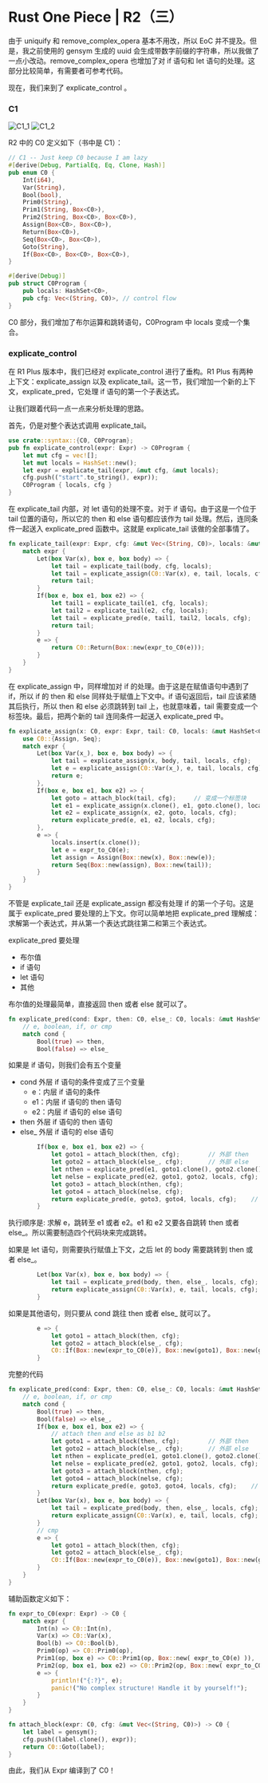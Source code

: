 # Rust One Piece | R2（三）

由于 uniquify 和 remove_complex_opera 基本不用改，所以 EoC 并不提及。但是，我之前使用的 gensym 生成的 uuid 会生成带数字前缀的字符串，所以我做了一点小改动。remove_complex_opera 也增加了对 if 语句和 let 语句的处理。这部分比较简单，有需要者可参考代码。

现在，我们来到了 explicate_control 。

### C1 

![C1_1](graphs/C1_1.png)
![C1_2](graphs/C1_2.png)

R2 中的 C0 定义如下（书中是 C1）：

```rs
// C1 -- Just keep C0 because I am lazy
#[derive(Debug, PartialEq, Eq, Clone, Hash)]
pub enum C0 {
    Int(i64),
    Var(String),
    Bool(bool),
    Prim0(String),
    Prim1(String, Box<C0>),
    Prim2(String, Box<C0>, Box<C0>),
    Assign(Box<C0>, Box<C0>),
    Return(Box<C0>),
    Seq(Box<C0>, Box<C0>),
    Goto(String),
    If(Box<C0>, Box<C0>, Box<C0>),
}

#[derive(Debug)]
pub struct C0Program {
    pub locals: HashSet<C0>,
    pub cfg: Vec<(String, C0)>, // control flow 
}
```

C0 部分，我们增加了布尔运算和跳转语句，C0Program 中 locals 变成一个集合。

### explicate_control

在 R1 Plus 版本中，我们已经对 explicate_control 进行了垂构。R1 Plus 有两种上下文：explicate_assign 以及 explicate_tail。这一节，我们增加一个新的上下文，explicate_pred，它处理 if 语句的第一个子表达式。

让我们跟着代码一点一点来分析处理的思路。

首先，仍是对整个表达式调用 explicate_tail。

```rs
use crate::syntax::{C0, C0Program};
pub fn explicate_control(expr: Expr) -> C0Program {
    let mut cfg = vec![];
    let mut locals = HashSet::new();
    let expr = explicate_tail(expr, &mut cfg, &mut locals);
    cfg.push(("start".to_string(), expr));
    C0Program { locals, cfg }
}
```

在 explicate_tail 内部，对 let 语句的处理不变。对于 if 语句。由于这是一个位于 tail 位置的语句，所以它的 then 和 else 语句都应该作为 tail 处理。然后，连同条件一起送入 explicate_pred 函数中。这就是 explicate_tail 该做的全部事情了。

```rs
fn explicate_tail(expr: Expr, cfg: &mut Vec<(String, C0)>, locals: &mut HashSet<C0>) -> C0 {
    match expr {
        Let(box Var(x), box e, box body) => {
            let tail = explicate_tail(body, cfg, locals);
            let tail = explicate_assign(C0::Var(x), e, tail, locals, cfg);
            return tail;
        }
        If(box e, box e1, box e2) => {
            let tail1 = explicate_tail(e1, cfg, locals);
            let tail2 = explicate_tail(e2, cfg, locals);
            let tail = explicate_pred(e, tail1, tail2, locals, cfg);
            return tail;
        }
        e => {
            return C0::Return(Box::new(expr_to_C0(e)));
        }
    }
}
```

在 explicate_assign 中，同样增加对 if 的处理。由于这是在赋值语句中遇到了 if，所以 if 的 then 和 else 同样处于赋值上下文中。if 语句返回后，tail 应该紧随其后执行，所以 then 和 else 必须跳转到 tail 上，也就意味着，tail 需要变成一个标签块。最后，把两个新的 tail 连同条件一起送入 explicate_pred 中。

```rs
fn explicate_assign(x: C0, expr: Expr, tail: C0, locals: &mut HashSet<C0>, cfg: &mut Vec<(String, C0)>) -> C0 {
    use C0::{Assign, Seq};
    match expr {
        Let(box Var(x_), box e, box body) => {
            let tail = explicate_assign(x, body, tail, locals, cfg);
            let e = explicate_assign(C0::Var(x_), e, tail, locals, cfg);
            return e;
        },
        If(box e, box e1, box e2) => {
            let goto = attach_block(tail, cfg);     // 变成一个标签块
            let e1 = explicate_assign(x.clone(), e1, goto.clone(), locals, cfg);       // 从 then 跳到 tail
            let e2 = explicate_assign(x, e2, goto, locals, cfg);                       // 从 else 跳到 tail
            return explicate_pred(e, e1, e2, locals, cfg);
        },
        e => {
            locals.insert(x.clone());
            let e = expr_to_C0(e);
            let assign = Assign(Box::new(x), Box::new(e));
            return Seq(Box::new(assign), Box::new(tail));
        }
    }
}
```

不管是 explicate_tail 还是 explicate_assign 都没有处理 if 的第一个子句。这是属于 explicate_pred 要处理的上下文。你可以简单地把 explicate_pred 理解成：求解第一个表达式，并从第一个表达式跳往第二和第三个表达式。

explicate_pred 要处理

+ 布尔值
+ if 语句
+ let 语句
+ 其他

布尔值的处理最简单，直接返回 then 或者 else 就可以了。

```rs
fn explicate_pred(cond: Expr, then: C0, else_: C0, locals: &mut HashSet<C0>, cfg: &mut Vec<(String, C0)>) -> C0 {
    // e, boolean, if, or cmp
    match cond {
        Bool(true) => then,
        Bool(false) => else_
```

如果是 if 语句，则我们会有五个变量
+ cond 外层 if 语句的条件变成了三个变量
  + e：内层 if 语句的条件
  + e1：内层 if 语句的 then 语句
  + e2：内层 if 语句的 else 语句
+ then 外层 if 语句的 then 语句
+ else_ 外层 if 语句的 else 语句

```rs
        If(box e, box e1, box e2) => {
            let goto1 = attach_block(then, cfg);        // 外部 then
            let goto2 = attach_block(else_, cfg);       // 外部 else
            let nthen = explicate_pred(e1, goto1.clone(), goto2.clone(), locals, cfg);  // e1 跳往 then 和 else
            let nelse = explicate_pred(e2, goto1, goto2, locals, cfg);                  // e2 跳往 then 和 else
            let goto3 = attach_block(nthen, cfg);
            let goto4 = attach_block(nelse, cfg);
            return explicate_pred(e, goto3, goto4, locals, cfg);    // e 跳往 e1 或者 e2 
        }
```

执行顺序是: 求解 e，跳转至 e1 或者 e2。e1 和 e2 又要各自跳转 then 或者 else_。所以需要制造四个代码块来完成跳转。

如果是 let 语句，则需要执行赋值上下文，之后 let 的 body 需要跳转到 then 或者 else_。

```rs
        Let(box Var(x), box e, box body) => {
            let tail = explicate_pred(body, then, else_, locals, cfg);  // body 跳往 then 或者 else
            return explicate_assign(C0::Var(x), e, tail, locals, cfg);  
        }
```


如果是其他语句，则只要从 cond 跳往 then 或者 else_ 就可以了。
```rs
        e => {
            let goto1 = attach_block(then, cfg);
            let goto2 = attach_block(else_, cfg); 
            C0::If(Box::new(expr_to_C0(e)), Box::new(goto1), Box::new(goto2))
        }
```

完整的代码

```rs
fn explicate_pred(cond: Expr, then: C0, else_: C0, locals: &mut HashSet<C0>, cfg: &mut Vec<(String, C0)>) -> C0 {
    // e, boolean, if, or cmp
    match cond {
        Bool(true) => then,
        Bool(false) => else_,
        If(box e, box e1, box e2) => {
            // attach then and else as b1 b2 
            let goto1 = attach_block(then, cfg);        // 外部 then
            let goto2 = attach_block(else_, cfg);       // 外部 else
            let nthen = explicate_pred(e1, goto1.clone(), goto2.clone(), locals, cfg);  // e1 跳往 then 和 else
            let nelse = explicate_pred(e2, goto1, goto2, locals, cfg);                  // e2 跳往 then 和 else
            let goto3 = attach_block(nthen, cfg);
            let goto4 = attach_block(nelse, cfg);
            return explicate_pred(e, goto3, goto4, locals, cfg);    // e 跳往 e1 或者 e2 
        }
        Let(box Var(x), box e, box body) => {
            let tail = explicate_pred(body, then, else_, locals, cfg);  // body 跳往 then 或者 else
            return explicate_assign(C0::Var(x), e, tail, locals, cfg);  
        }
        // cmp
        e => {
            let goto1 = attach_block(then, cfg);
            let goto2 = attach_block(else_, cfg); 
            C0::If(Box::new(expr_to_C0(e)), Box::new(goto1), Box::new(goto2))
        }
    }
}
```

辅助函数定义如下：

```rs
fn expr_to_C0(expr: Expr) -> C0 {
    match expr {
        Int(n) => C0::Int(n),
        Var(x) => C0::Var(x),
        Bool(b) => C0::Bool(b),
        Prim0(op) => C0::Prim0(op),
        Prim1(op, box e) => C0::Prim1(op, Box::new( expr_to_C0(e) )),
        Prim2(op, box e1, box e2) => C0::Prim2(op, Box::new( expr_to_C0(e1) ), Box::new( expr_to_C0(e2) )),
        e => {
            println!("{:?}", e);
            panic!("No complex structure! Handle it by yourself!");
        }
    }
}

fn attach_block(expr: C0, cfg: &mut Vec<(String, C0)>) -> C0 {
    let label = gensym();
    cfg.push((label.clone(), expr));
    return C0::Goto(label);
}
```


由此，我们从 Expr 编译到了 C0！